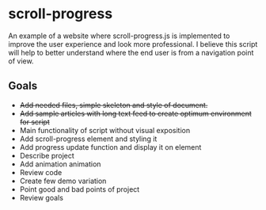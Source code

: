 # scroll-progress
An example of a website where scroll-progress.js is implemented to improve the user experience and look more professional. I believe this script will help to better understand where the end user is from a navigation point of view.
## Goals
- ~~Add needed files, simple skeleton and style of document.~~
- ~~Add sample articles with long text feed to create optimum environment for script~~
- Main functionality of script without visual exposition
- Add scroll-progress element and styling it
- Add progress update function and display it on element
- Describe project
- Add animation animation
- Review code
- Create few demo variation
- Point good and bad points of project
- Review goals

